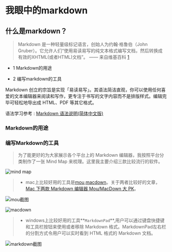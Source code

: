 # 我眼中的markdown
## 什么是markdown？
> Markdown 是一种轻量级标记语言，创始人为约翰·格鲁伯（John Gruber）。它允许人们“使用易读易写的纯文本格式编写文档，然后转换成有效的XHTML(或者HTML)文档”。 —— 来自维基百科 [1](http://zh.wikipedia.org/zh-cn/Markdown)


- 1 Markdown的用途

- 2 编写markdown的工具



Markdown 创立的宗旨是实现「易读易写」。其语法简洁直观，你可以使用任何喜爱的文本编辑器来阅读和写作，更专注于书写的文字内容而不是排版样式。编辑完毕可轻松地导出成 HTML、PDF 等其它格式。

语法学习参考 : [Markdown 语法说明(简体中文版)](http://wowubuntu.com/markdown/)

### Markdown的用途



### 编写Markdown的工具
> 为了能更好的为大家展示各个平台上的 Markdown 编辑器，我按照平台分类制作了一张 Mind Map 来梳理。这里我主要介绍三款比较流行的软件。

![mind map](http://git.oschina.net/homework1/PictureResource/raw/master/pictureRes/mind_map_markdown.jpg?dir=0&filepath=pictureRes%2Fmind_map_markdown.jpg&oid=062572999c61f39bb3713f8f49665ee528ad4502&sha=04c3d241a6fd148f55b0a77aa44781947a17e329)

> * mac上比较好用的工具是[mou](http://25.io/mou/),[macdown](http://macdown.uranusjr.com/)。关于两者比较好的文章，[Mac 下两款 Markdown 编辑器 Mou/MacDown 大 PK](http://www.jianshu.com/p/6c157af09e84)。

![mou截图](http://git.oschina.net/homework1/PictureResource/raw/master/pictureRes/mou_picture.png?dir=0&filepath=pictureRes%2Fmou_picture.png&oid=18450d939c0f163ab2726824e78d02fb797ae37b&sha=fbeb0e9a7f07234f89e586a2149d2a7f0244590d)

![macdown](http://git.oschina.net/homework1/PictureResource/raw/master/pictureRes/macdown_picture.png?dir=0&filepath=pictureRes%2Fmacdown_picture.png&oid=ac2872fc3b78b5e6278d785419efd934871a4d26&sha=b99230019cd73b4f8575f6f78ca2102ee9166680)
> * windows上比较好用的工具**`MarkdownPad`**,用户可以通过键盘快捷键和工具栏按钮来使用或者移除 Markdown 格式。MarkdownPad左右栏的分割方式令用户可以实时看到 HTML 格式的 Markdown 文档。 

![markdown截图](http://cms.csdnimg.cn/article/201405/05/53675ce57a699.jpg)